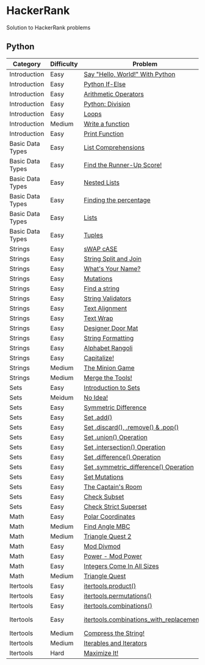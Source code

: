 # HackerRank
Solution to HackerRank problems
## Python

| Category | Difficulty | Problem | Solution |
|----------|------------|---------|----------|
|Introduction|Easy|[Say "Hello, World!" With Python](https://www.hackerrank.com/challenges/py-hello-world?isFullScreen=true)|[01. Say Hello, World! With Python.py](https://github.com/Momen-17/HackerRank/blob/master/Python/01.%20Introduction/01.%20Say%20Hello%2C%20World!%20With%20Python.py)|
| Introduction|Easy|[Python If-Else](https://www.hackerrank.com/challenges/py-if-else?isFullScreen=true)|[02. Python If-Else.py](https://github.com/Momen-17/HackerRank/blob/master/Python/01.%20Introduction/02.%20Python%20If-Else.py)|
|Introduction|Easy|[Arithmetic Operators](https://www.hackerrank.com/challenges/python-arithmetic-operators?isFullScreen=true)|[03. Arithmetic Operators.py](https://github.com/Momen-17/HackerRank/blob/master/Python/01.%20Introduction/03.%20Arithmetic%20Operators.py)|
|Introduction|Easy|[Python: Division](https://www.hackerrank.com/challenges/python-division?isFullScreen=true)|[04. Python Division.py](https://github.com/Momen-17/HackerRank/blob/master/Python/01.%20Introduction/04.%20Python%20Division.py)|
|Introduction|Easy|[Loops](https://www.hackerrank.com/challenges/python-loops?isFullScreen=true)|[05. Loops.py](https://github.com/Momen-17/HackerRank/blob/master/Python/01.%20Introduction/05.%20Loops.py)|
|Introduction|Medium |[Write a function](https://www.hackerrank.com/challenges/write-a-function?isFullScreen=true)|[ 06. Write a function.py](https://github.com/Momen-17/HackerRank/blob/master/Python/01.%20Introduction/06.%20Write%20a%20function.py)|
|Introduction|Easy|[Print Function](https://www.hackerrank.com/challenges/python-print?isFullScreen=true)|[07. Print Function.py](https://github.com/Momen-17/HackerRank/blob/master/Python/01.%20Introduction/07.%20Print%20Function.py)|
|Basic Data Types|Easy|[List Comprehensions](https://www.hackerrank.com/challenges/list-comprehensions?isFullScreen=true)|[01. List Comprehensions.py](https://github.com/Momen-17/HackerRank/blob/master/Python/02.%20Basic%20Data%20Types/01.%20List%20Comprehensions.py)|
|Basic Data Types|Easy|[Find the Runner-Up Score!](https://www.hackerrank.com/challenges/find-second-maximum-number-in-a-list?isFullScreen=true)|[02. Find the Runner-Up Score!.py](https://github.com/Momen-17/HackerRank/blob/master/Python/02.%20Basic%20Data%20Types/02.%20Find%20the%20Runner-Up%20Score!.py)|
|Basic Data Types|Easy|[Nested Lists](https://www.hackerrank.com/challenges/nested-list?isFullScreen=true)|[03. Nested Lists.py](https://github.com/Momen-17/HackerRank/blob/master/Python/02.%20Basic%20Data%20Types/03.%20Nested%20Lists.py)|
|Basic Data Types|Easy|[Finding the percentage](https://www.hackerrank.com/challenges/finding-the-percentage?isFullScreen=true)|[04. Finding the percentage.py](https://github.com/Momen-17/HackerRank/blob/master/Python/02.%20Basic%20Data%20Types/04.%20Finding%20the%20percentage.py)|
|Basic Data Types|Easy|[Lists](https://www.hackerrank.com/challenges/python-lists?isFullScreen=true)|[05. Lists.py](https://github.com/Momen-17/HackerRank/blob/master/Python/02.%20Basic%20Data%20Types/05.%20Lists.py)|
|Basic Data Types|Easy|[Tuples](https://www.hackerrank.com/challenges/python-tuples?isFullScreen=true)|[06. Tuples.py](https://github.com/Momen-17/HackerRank/blob/master/Python/02.%20Basic%20Data%20Types/06.%20Tuples.py)|
|Strings|Easy|[sWAP cASE](https://www.hackerrank.com/challenges/swap-case?isFullScreen=true)|[01. sWAP cASE.py](https://github.com/Momen-17/HackerRank/blob/master/Python/03.%20Strings/01.%20sWAP%20cASE.py)|
|Strings|Easy|[String Split and Join](https://www.hackerrank.com/challenges/python-string-split-and-join?isFullScreen=true)|[02. String Split and Join.py](https://github.com/Momen-17/HackerRank/blob/master/Python/03.%20Strings/02.%20String%20Split%20and%20Join.py)|
|Strings|Easy|[What's Your Name?](https://www.hackerrank.com/challenges/whats-your-name?isFullScreen=true)|[03. What's Your Name.py](https://github.com/Momen-17/HackerRank/blob/master/Python/03.%20Strings/03.%20What's%20Your%20Name.py)|
|Strings|Easy|[Mutations](https://www.hackerrank.com/challenges/python-mutations?isFullScreen=true)|[04. Mutations.py](https://github.com/Momen-17/HackerRank/blob/master/Python/03.%20Strings/04.%20Mutations.py)|
|Strings|Easy|[Find a string](https://www.hackerrank.com/challenges/find-a-string?isFullScreen=true)|[05. Find a string.py](https://github.com/Momen-17/HackerRank/blob/master/Python/03.%20Strings/05.%20Find%20a%20string.py)|
|Strings|Easy|[String Validators](https://www.hackerrank.com/challenges/string-validators?isFullScreen=true)|[06. String Validators.py](https://github.com/Momen-17/HackerRank/blob/master/Python/03.%20Strings/06.%20String%20Validators.py)|
|Strings|Easy|[Text Alignment](https://www.hackerrank.com/challenges/text-alignment?isFullScreen=true)|[07. Text Alignment.py](https://github.com/Momen-17/HackerRank/blob/master/Python/03.%20Strings/07.%20Text%20Alignment.py)|
|Strings|Easy|[Text Wrap](https://www.hackerrank.com/challenges/text-wrap?isFullScreen=true)|[08. Text Wrap.py](https://github.com/Momen-17/HackerRank/blob/master/Python/03.%20Strings/08.%20Text%20Wrap.py)|
|Strings|Easy|[Designer Door Mat](https://www.hackerrank.com/challenges/designer-door-mat?isFullScreen=true)|[09. Designer Door Mat.py](https://github.com/Momen-17/HackerRank/blob/master/Python/03.%20Strings/09.%20Designer%20Door%20Mat.py)|
|Strings|Easy|[String Formatting](https://www.hackerrank.com/challenges/python-string-formatting?isFullScreen=true)|[10. String Formatting.py](https://github.com/Momen-17/HackerRank/blob/master/Python/03.%20Strings/10.%20String%20Formatting.py)|
|Strings|Easy|[Alphabet Rangoli](https://www.hackerrank.com/challenges/alphabet-rangoli?isFullScreen=true)|[11. Alphabet Rangoli.py](https://github.com/Momen-17/HackerRank/blob/master/Python/03.%20Strings/11.%20Alphabet%20Rangoli.py)|
|Strings|Easy|[Capitalize!](https://www.hackerrank.com/challenges/capitalize?isFullScreen=true)|[12. Capitalize!.py](https://github.com/Momen-17/HackerRank/blob/master/Python/03.%20Strings/12.%20Capitalize!.py)|
|Strings|Medium|[The Minion Game](https://www.hackerrank.com/challenges/the-minion-game?isFullScreen=true)|[13. The Minion Game.py](https://github.com/Momen-17/HackerRank/blob/master/Python/03.%20Strings/13.%20The%20Minion%20Game.py)|
|Strings|Medium|[Merge the Tools!](https://www.hackerrank.com/challenges/merge-the-tools?isFullScreen=true)|[14. Merge the Tools!.py](https://github.com/Momen-17/HackerRank/blob/master/Python/03.%20Strings/14.%20Merge%20the%20Tools!.py)|
|Sets|Easy|[Introduction to Sets](https://www.hackerrank.com/challenges/py-introduction-to-sets?isFullScreen=true)|[01. Introduction to Sets.py](https://github.com/Momen-17/HackerRank/blob/master/Python/04.%20Sets/01.%20Introduction%20to%20Sets.py)|
|Sets|Meidum|[No Idea!](https://www.hackerrank.com/challenges/no-idea?isFullScreen=true)|[02. No Idea!.py](https://github.com/Momen-17/HackerRank/blob/master/Python/04.%20Sets/02.%20No%20Idea!.py)|
|Sets|Easy|[Symmetric Difference](https://www.hackerrank.com/challenges/symmetric-difference?isFullScreen=true)|[03. Symmetric Difference.py](https://github.com/Momen-17/HackerRank/blob/master/Python/04.%20Sets/03.%20Symmetric%20Difference.py)|
|Sets|Easy|[Set .add()](https://www.hackerrank.com/challenges/py-set-add?isFullScreen=true)|[04. Set .add().py](https://github.com/Momen-17/HackerRank/blob/master/Python/04.%20Sets/04.%20Set%20.add().py)|
|Sets|Easy|[Set .discard(), .remove() & .pop()](https://www.hackerrank.com/challenges/py-set-discard-remove-pop?isFullScreen=true)|[05. Set .discard(), .remove() & .pop().py](https://github.com/Momen-17/HackerRank/blob/master/Python/04.%20Sets/05.%20Set%20.discard()%2C%20.remove()%20%26%20.pop().py)|
|Sets|Easy|[Set .union() Operation](https://www.hackerrank.com/challenges/py-set-union?isFullScreen=true)|[06. Set .union() Operation.py](https://github.com/Momen-17/HackerRank/blob/master/Python/04.%20Sets/06.%20Set%20.union()%20Operation.py)|
|Sets|Easy|[Set .intersection() Operation](https://www.hackerrank.com/challenges/py-set-intersection-operation?isFullScreen=true)|[07. Set .intersection() Operation.py](https://github.com/Momen-17/HackerRank/blob/master/Python/04.%20Sets/07.%20Set%20.intersection()%20Operation.py)|
|Sets|Easy|[Set .difference() Operation](https://www.hackerrank.com/challenges/py-set-difference-operation?isFullScreen=true)|[08. Set .difference() Operation.py](https://github.com/Momen-17/HackerRank/blob/master/Python/04.%20Sets/08.%20Set%20.difference()%20Operation.py)|
|Sets|Easy|[Set .symmetric_difference() Operation](https://www.hackerrank.com/challenges/py-set-symmetric-difference-operation?isFullScreen=true)|[09. Set .symmetric_difference() Operation.py](https://github.com/Momen-17/HackerRank/blob/master/Python/04.%20Sets/09.%20Set%20.symmetric_difference()%20Operation.py)|
|Sets|Easy|[Set Mutations](https://www.hackerrank.com/challenges/py-set-mutations?isFullScreen=true)|[10. Set Mutations.py](https://github.com/Momen-17/HackerRank/blob/master/Python/04.%20Sets/10.%20Set%20Mutations.py)|
|Sets|Easy|[The Captain's Room](https://www.hackerrank.com/challenges/py-the-captains-room?isFullScreen=true)|[11. The Captain's Room.py](https://github.com/Momen-17/HackerRank/blob/master/Python/04.%20Sets/11.%20The%20Captain's%20Room.py)|
|Sets|Easy|[Check Subset](https://www.hackerrank.com/challenges/py-check-subset?isFullScreen=true)|[12. Check Subset.py](https://github.com/Momen-17/HackerRank/blob/master/Python/04.%20Sets/12.%20Check%20Subset.py)|
|Sets|Easy|[Check Strict Superset](https://www.hackerrank.com/challenges/py-check-strict-superset?isFullScreen=true)|[13. Check Strict Superset.py](https://github.com/Momen-17/HackerRank/blob/master/Python/04.%20Sets/13.%20Check%20Strict%20Superset.py)|
|Math|Easy|[Polar Coordinates](https://www.hackerrank.com/challenges/polar-coordinates?isFullScreen=true)|[01. Polar Coordinates.py](https://github.com/Momen-17/HackerRank/blob/master/Python/05.%20Math/01.%20Polar%20Coordinates.py)|
|Math|Medium|[Find Angle MBC](https://www.hackerrank.com/challenges/find-angle?isFullScreen=true)|[02. Find Angle MBC.py](https://github.com/Momen-17/HackerRank/blob/master/Python/05.%20Math/02.%20Find%20Angle%20MBC.py)|
|Math|Medium|[Triangle Quest 2](https://www.hackerrank.com/challenges/triangle-quest-2?isFullScreen=true)|[03. Triangle Quest 2.py](https://github.com/Momen-17/HackerRank/blob/master/Python/05.%20Math/03.%20Triangle%20Quest%202.py)|
|Math|Easy|[Mod Divmod](https://www.hackerrank.com/challenges/python-mod-divmod?isFullScreen=true)|[04. Mod Divmod.py](https://github.com/Momen-17/HackerRank/blob/master/Python/05.%20Math/04.%20Mod%20Divmod.py)|
|Math|Easy|[Power - Mod Power](https://www.hackerrank.com/challenges/python-power-mod-power?isFullScreen=true)|[05. Power - Mod Power.py](https://github.com/Momen-17/HackerRank/blob/master/Python/05.%20Math/05.%20Power%20-%20Mod%20Power.py)|
|Math|Easy|[Integers Come In All Sizes](https://www.hackerrank.com/challenges/python-integers-come-in-all-sizes?isFullScreen=true)|[06. Integers Come In All Sizes.py](https://github.com/Momen-17/HackerRank/blob/master/Python/05.%20Math/06.%20Integers%20Come%20In%20All%20Sizes.py)|
|Math|Medium|[Triangle Quest](https://www.hackerrank.com/challenges/python-quest-1?isFullScreen=true)|[07. Triangle Quest.py](https://github.com/Momen-17/HackerRank/blob/master/Python/05.%20Math/07.%20Triangle%20Quest.py)|
|Itertools|Easy|[itertools.product()](https://www.hackerrank.com/challenges/itertools-product?isFullScreen=true)|[01. itertools.product().py](https://github.com/Momen-17/HackerRank/blob/master/Python/06.%20Itertools/01.%20itertools.product().py)|
|Itertools|Easy|[itertools.permutations()](https://www.hackerrank.com/challenges/itertools-permutations?isFullScreen=true)|[02. itertools.permutations().py](https://github.com/Momen-17/HackerRank/blob/master/Python/06.%20Itertools/02.%20itertools.permutations().py)|
|Itertools|Easy|[itertools.combinations()](https://www.hackerrank.com/challenges/itertools-combinations?isFullScreen=true)|[03. itertools.combinations().py](https://github.com/Momen-17/HackerRank/blob/master/Python/06.%20Itertools/03.%20itertools.combinations().py)|
|Itertools|Easy|[itertools.combinations_with_replacement()](https://www.hackerrank.com/challenges/itertools-combinations-with-replacement?isFullScreen=true)|[04. itertools.combinations_with_replacement().py](https://github.com/Momen-17/HackerRank/blob/master/Python/06.%20Itertools/04.%20itertools.combinations_with_replacement().py)|
|Itertools|Medium|[Compress the String!](https://www.hackerrank.com/challenges/compress-the-string?isFullScreen=true)|[05. Compress the String!.py](https://github.com/Momen-17/HackerRank/blob/master/Python/06.%20Itertools/05.%20Compress%20the%20String!.py)|
|Itertools|Medium|[Iterables and Iterators](https://www.hackerrank.com/challenges/iterables-and-iterators?isFullScreen=true)|[06. Iterables and Iterators.py](https://github.com/Momen-17/HackerRank/blob/master/Python/06.%20Itertools/06.%20Iterables%20and%20Iterators.py)|
|Itertools|Hard|[Maximize It!](https://www.hackerrank.com/challenges/maximize-it?isFullScreen=true)|[07. Maximize It!.py](https://github.com/Momen-17/HackerRank/blob/master/Python/06.%20Itertools/07.%20Maximize%20It!.py)|
